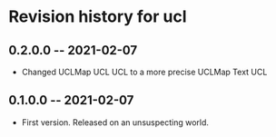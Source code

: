 # Revision history for ucl

## 0.2.0.0 -- 2021-02-07

* Changed UCLMap UCL UCL to a more precise UCLMap Text UCL

## 0.1.0.0 -- 2021-02-07

* First version. Released on an unsuspecting world.
